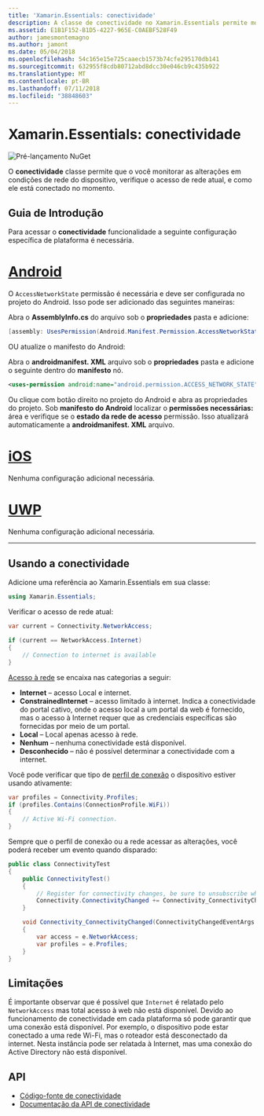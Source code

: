 ```yaml
---
title: 'Xamarin.Essentials: conectividade'
description: A classe de conectividade no Xamarin.Essentials permite monitorar alterações em condições de rede do dispositivo, verifique o acesso de rede atual, e como ele está conectado no momento.
ms.assetid: E1B1F152-B1D5-4227-965E-C0AEBF528F49
author: jamesmontemagno
ms.author: jamont
ms.date: 05/04/2018
ms.openlocfilehash: 54c165e15e725caaecb1573b74cfe295170db141
ms.sourcegitcommit: 632955f8cdb80712abd8dcc30e046cb9c435b922
ms.translationtype: MT
ms.contentlocale: pt-BR
ms.lasthandoff: 07/11/2018
ms.locfileid: "38848603"
---
```

# <a name="xamarinessentials-connectivity"></a>Xamarin.Essentials: conectividade

![Pré-lançamento NuGet](~/media/shared/pre-release.png)

O **conectividade** classe permite que o você monitorar as alterações em condições de rede do dispositivo, verifique o acesso de rede atual, e como ele está conectado no momento.

## <a name="getting-started"></a>Guia de Introdução

Para acessar o **conectividade** funcionalidade a seguinte configuração específica de plataforma é necessária.

# <a name="androidtabandroid"></a>[Android](#tab/android)

O `AccessNetworkState` permissão é necessária e deve ser configurada no projeto do Android. Isso pode ser adicionado das seguintes maneiras:

Abra o **AssemblyInfo.cs** do arquivo sob o **propriedades** pasta e adicione:

```csharp
[assembly: UsesPermission(Android.Manifest.Permission.AccessNetworkState)]
```

OU atualize o manifesto do Android:

Abra o **androidmanifest. XML** arquivo sob o **propriedades** pasta e adicione o seguinte dentro do **manifesto** nó.

```xml
<uses-permission android:name="android.permission.ACCESS_NETWORK_STATE" />
```

Ou clique com botão direito no projeto do Android e abra as propriedades do projeto. Sob **manifesto do Android** localizar o **permissões necessárias:** área e verifique se o **estado da rede de acesso** permissão. Isso atualizará automaticamente a **androidmanifest. XML** arquivo.

# <a name="iostabios"></a>[iOS](#tab/ios)

Nenhuma configuração adicional necessária.

# <a name="uwptabuwp"></a>[UWP](#tab/uwp)

Nenhuma configuração adicional necessária.

-----

## <a name="using-connectivity"></a>Usando a conectividade

Adicione uma referência ao Xamarin.Essentials em sua classe:

```csharp
using Xamarin.Essentials;
```

Verificar o acesso de rede atual:

```csharp
var current = Connectivity.NetworkAccess;

if (current == NetworkAccess.Internet)
{
    // Connection to internet is available
}
```

[Acesso à rede](xref:Xamarin.Essentials.NetworkAccess) se encaixa nas categorias a seguir:

* **Internet** – acesso Local e internet.
* **ConstrainedInternet** – acesso limitado à internet. Indica a conectividade do portal cativo, onde o acesso local a um portal da web é fornecido, mas o acesso à Internet requer que as credenciais específicas são fornecidas por meio de um portal.
* **Local** – Local apenas acesso à rede.
* **Nenhum** – nenhuma conectividade está disponível.
* **Desconhecido** – não é possível determinar a conectividade com a internet.

Você pode verificar que tipo de [perfil de conexão](xref:Xamarin.Essentials.ConnectionProfile) o dispositivo estiver usando ativamente:

```csharp
var profiles = Connectivity.Profiles;
if (profiles.Contains(ConnectionProfile.WiFi))
{
    // Active Wi-Fi connection.
}
```

Sempre que o perfil de conexão ou a rede acessar as alterações, você poderá receber um evento quando disparado:

```csharp
public class ConnectivityTest
{
    public ConnectivityTest()
    {
        // Register for connectivity changes, be sure to unsubscribe when finished
        Connectivity.ConnectivityChanged += Connectivity_ConnectivityChanged;
    }

    void Connectivity_ConnectivityChanged(ConnectivityChangedEventArgs  e)
    {
        var access = e.NetworkAccess;
        var profiles = e.Profiles;
    }
}
```

## <a name="limitations"></a>Limitações

É importante observar que é possível que `Internet` é relatado pelo `NetworkAccess` mas total acesso à web não está disponível. Devido ao funcionamento de conectividade em cada plataforma só pode garantir que uma conexão está disponível. Por exemplo, o dispositivo pode estar conectado a uma rede Wi-Fi, mas o roteador está desconectado da internet. Nesta instância pode ser relatada à Internet, mas uma conexão do Active Directory não está disponível.

## <a name="api"></a>API

* [Código-fonte de conectividade](https://github.com/xamarin/Essentials/tree/master/Xamarin.Essentials/Connectivity)
* [Documentação da API de conectividade](xref:Xamarin.Essentials.Connectivity)
